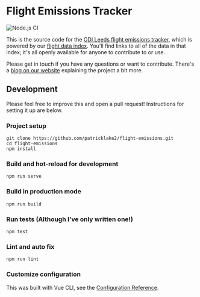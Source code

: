 # Flight Emissions Tracker
![Node.js CI](https://github.com/patricklake2/flight-emissions/workflows/Node.js%20CI/badge.svg)

This is the source code for the [ODI Leeds flight emissions tracker](https://odileeds.org/projects/flight-emissions/daily), which is powered by our [flight data index](https://github.com/odileeds/flight-data). You'll find links to all of the data in that index; it's all openly available for anyone to contribute to or use.

Please get in touch if you have any questions or want to contribute. There's a [blog on our website](https://odileeds.org/blog/2019-12-18-flight-emissions-whos-keeping-track) explaining the project a bit more.

## Development
Please feel free to improve this and open a pull request! Instructions for setting it up are below.
### Project setup
```
git clone https://github.com/patricklake2/flight-emissions.git
cd flight-emissions
npm install
```

### Build and hot-reload for development
```
npm run serve
```
### Build in production mode
```
npm run build
```
### Run tests (Although I've only written one!)
```
npm test
```
### Lint and auto fix
```
npm run lint
```
### Customize configuration
This was built with Vue CLI, see the [Configuration Reference](https://cli.vuejs.org/config/).
